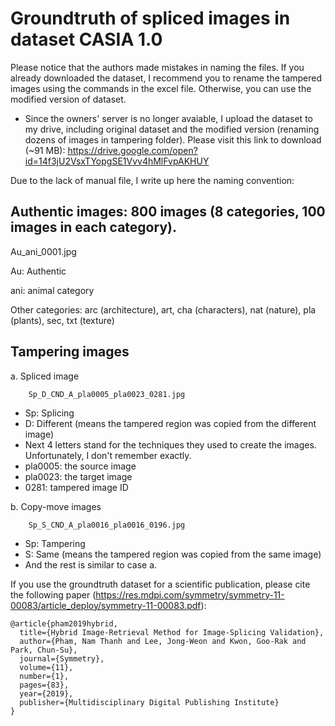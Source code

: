 # Groundtruth of spliced images in dataset CASIA 1.0

Please notice that the authors made mistakes in naming the files. 
If you already downloaded the dataset, I recommend you to rename the tampered images using the commands in the excel file. 
Otherwise, you can use the modified version of dataset. 

* Since the owners' server is no longer avaiable, I upload the dataset to my drive, including original dataset and the modified version (renaming dozens of images in tampering folder). Please visit this link to download (~91 MB): https://drive.google.com/open?id=14f3jU2VsxTYopgSE1Vvv4hMlFvpAKHUY

Due to the lack of manual file, I write up here the naming convention:

## Authentic images: 800 images (8 categories, 100 images in each category).

Au_ani_0001.jpg

Au: Authentic

ani: animal category

Other categories: arc (architecture), art, cha (characters), nat (nature), pla (plants), sec, txt (texture)

## Tampering images

a. Spliced image

        Sp_D_CND_A_pla0005_pla0023_0281.jpg
* Sp: Splicing
* D: Different (means the tampered region was copied from the different image)
* Next 4 letters stand for the techniques they used to create the images. Unfortunately, I don't remember exactly.
* pla0005: the source image
* pla0023: the target image
* 0281: tampered image ID

b. Copy-move images

        Sp_S_CND_A_pla0016_pla0016_0196.jpg
* Sp: Tampering
* S: Same (means the tampered region was copied from the same image)
* And the rest is similar to case a.

If you use the groundtruth dataset for a scientific publication, please cite the following paper (https://res.mdpi.com/symmetry/symmetry-11-00083/article_deploy/symmetry-11-00083.pdf):

    @article{pham2019hybrid,
      title={Hybrid Image-Retrieval Method for Image-Splicing Validation},
      author={Pham, Nam Thanh and Lee, Jong-Weon and Kwon, Goo-Rak and Park, Chun-Su},
      journal={Symmetry},
      volume={11},
      number={1},
      pages={83},
      year={2019},
      publisher={Multidisciplinary Digital Publishing Institute}
    }
